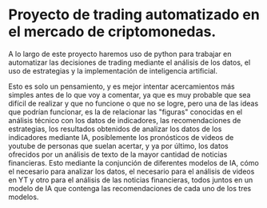 # Proyecto de trading automatizado en el mercado de criptomonedas.

A lo largo de este proyecto haremos uso de python para trabajar en automatizar las decisiones de trading mediante el análisis de los datos, el uso de estrategias y la implementación de inteligencia artificial.



Esto es solo un pensamiento, y es mejor intentar acercamientos más simples antes de lo que voy a comentar, ya que es muy probable que sea difícil de realizar y que no funcione o que no se logre, pero una de las ideas que podrían funcionar, es la de relacionar las "figuras" conocidas en el análisis técnico con los datos de indicadores, las recomendaciones de estrategias, los resultados obtenidos de analizar los datos de los indicadores mediante IA, posiblemente los pronósticos de videos de youtube de personas que suelan acertar, y ya por último, los datos ofrecidos por un análisis de texto de la mayor cantidad de noticias financieras. Esto mediante la conjunción de diferentes modelos de IA, cómo el necesario para analizar los datos, el necesario para el análisis de videos en YT y otro para el análisis de las noticias financieras, todos juntos en un modelo de IA que contenga las recomendaciones de cada uno de los tres modelos. 